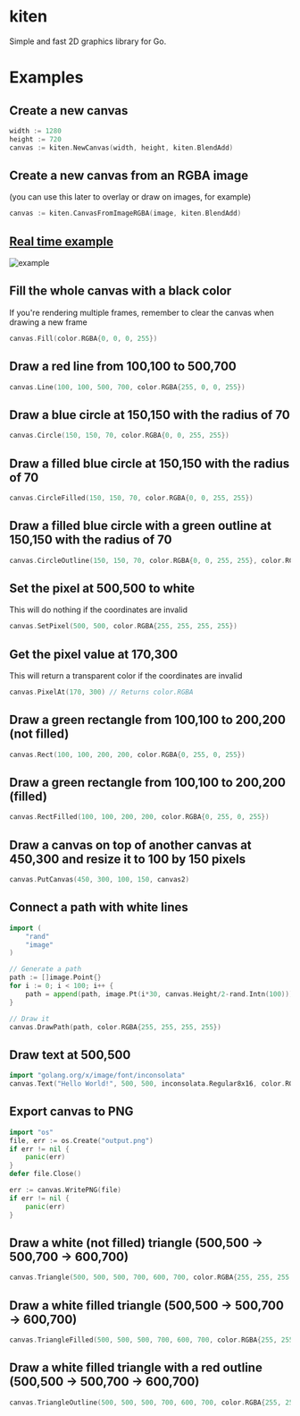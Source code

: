 # kiten

Simple and fast 2D graphics library for Go.

# Examples

## Create a new canvas

```go
width := 1280
height := 720
canvas := kiten.NewCanvas(width, height, kiten.BlendAdd)
```

## Create a new canvas from an RGBA image

(you can use this later to overlay or draw on images, for example)

```go
canvas := kiten.CanvasFromImageRGBA(image, kiten.BlendAdd)
```

## [Real time example](https://github.com/zeozeozeo/kiten-simple)

![example](https://github.com/zeozeozeo/kiten-simple/blob/main/example.gif?raw=true)

## Fill the whole canvas with a black color

If you're rendering multiple frames, remember to clear the canvas when drawing a new frame

```go
canvas.Fill(color.RGBA{0, 0, 0, 255})
```

## Draw a red line from 100,100 to 500,700

```go
canvas.Line(100, 100, 500, 700, color.RGBA{255, 0, 0, 255})
```

## Draw a blue circle at 150,150 with the radius of 70

```go
canvas.Circle(150, 150, 70, color.RGBA{0, 0, 255, 255})
```

## Draw a filled blue circle at 150,150 with the radius of 70

```go
canvas.CircleFilled(150, 150, 70, color.RGBA{0, 0, 255, 255})
```

## Draw a filled blue circle with a green outline at 150,150 with the radius of 70

```go
canvas.CircleOutline(150, 150, 70, color.RGBA{0, 0, 255, 255}, color.RGBA{0, 255, 0, 255})
```

## Set the pixel at 500,500 to white

This will do nothing if the coordinates are invalid

```go
canvas.SetPixel(500, 500, color.RGBA{255, 255, 255, 255})
```

## Get the pixel value at 170,300

This will return a transparent color if the coordinates are invalid

```go
canvas.PixelAt(170, 300) // Returns color.RGBA
```

## Draw a green rectangle from 100,100 to 200,200 (not filled)

```go
canvas.Rect(100, 100, 200, 200, color.RGBA{0, 255, 0, 255})
```

## Draw a green rectangle from 100,100 to 200,200 (filled)

```go
canvas.RectFilled(100, 100, 200, 200, color.RGBA{0, 255, 0, 255})
```

## Draw a canvas on top of another canvas at 450,300 and resize it to 100 by 150 pixels

```go
canvas.PutCanvas(450, 300, 100, 150, canvas2)
```

## Connect a path with white lines

```go
import (
    "rand"
    "image"
)

// Generate a path
path := []image.Point{}
for i := 0; i < 100; i++ {
    path = append(path, image.Pt(i*30, canvas.Height/2-rand.Intn(100)))
}

// Draw it
canvas.DrawPath(path, color.RGBA{255, 255, 255, 255})
```

## Draw text at 500,500

```go
import "golang.org/x/image/font/inconsolata"
canvas.Text("Hello World!", 500, 500, inconsolata.Regular8x16, color.RGBA{255, 255, 255, 255})
```

## Export canvas to PNG

```go
import "os"
file, err := os.Create("output.png")
if err != nil {
    panic(err)
}
defer file.Close()

err := canvas.WritePNG(file)
if err != nil {
    panic(err)
}
```

## Draw a white (not filled) triangle (500,500 -> 500,700 -> 600,700)

```go
canvas.Triangle(500, 500, 500, 700, 600, 700, color.RGBA{255, 255, 255, 255})
```

## Draw a white filled triangle (500,500 -> 500,700 -> 600,700)

```go
canvas.TriangleFilled(500, 500, 500, 700, 600, 700, color.RGBA{255, 255, 255, 255})
```

## Draw a white filled triangle with a red outline (500,500 -> 500,700 -> 600,700)

```go
canvas.TriangleOutline(500, 500, 500, 700, 600, 700, color.RGBA{255, 255, 255, 255}, color.RGBA{255, 0, 0, 255})
```
